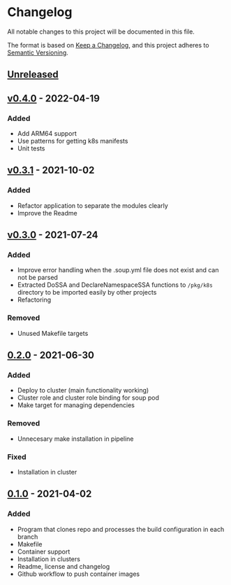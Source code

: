 # Changelog
All notable changes to this project will be documented in this file.

The format is based on [Keep a Changelog](https://keepachangelog.com/en/1.0.0/),
and this project adheres to [Semantic Versioning](https://semver.org/spec/v2.0.0.html).

## [Unreleased](https://github.com/caldito/soup/tree/develop)

## [v0.4.0](https://github.com/caldito/soup/releases/tag/0.4.0) - 2022-04-19
### Added
- Add ARM64 support
- Use patterns for getting k8s manifests
- Unit tests

## [v0.3.1](https://github.com/caldito/soup/releases/tag/0.3.1) - 2021-10-02
### Added
- Refactor application to separate the modules clearly
- Improve the Readme

## [v0.3.0](https://github.com/caldito/soup/releases/tag/0.3.0) - 2021-07-24
### Added
- Improve error handling when the .soup.yml file does not exist and can not be parsed
- Extracted DoSSA and DeclareNamespaceSSA functions to `/pkg/k8s` directory to be imported easily by other projects
- Refactoring
### Removed
- Unused Makefile targets

## [0.2.0](https://github.com/caldito/soup/releases/tag/0.2.0) - 2021-06-30
### Added
- Deploy to cluster (main functionality working)
- Cluster role and cluster role binding for soup pod
- Make target for managing dependencies
### Removed
- Unnecesary make installation in pipeline
### Fixed
- Installation in cluster

## [0.1.0](https://github.com/caldito/soup/releases/tag/0.1.0) - 2021-04-02
### Added
- Program that clones repo and processes the build configuration in each branch
- Makefile
- Container support
- Installation in clusters
- Readme, license and changelog
- Github workflow to push container images
